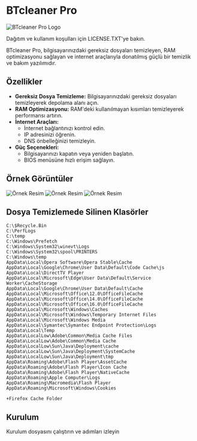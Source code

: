 # BTcleaner Pro




![BTcleaner Pro Logo](https://blogger.googleusercontent.com/img/b/R29vZ2xl/AVvXsEglWcvinUO9J14Gl-qAMNxZrZQKsx2-yhyphenhyphenySDs5X0imhktehmlYoBVWh3v9vXz1mDMB3vuAXHMmy9nVxLEFmS98ljT383fSbrPZC-_y2MqM4YDlOhAKgL40_eSJqSTRMsWyeNbNr3b-sQ4DgMrZ5wCQLqIAL4FoAguy2qzGOXJKa-0LOFu9nlehmGb1ihU/s1600/btcleanerlogo.png) 



Dağıtım ve kullanım koşulları için LICENSE.TXT'ye bakın.

BTcleaner Pro, bilgisayarınızdaki gereksiz dosyaları temizleyen, RAM optimizasyonu sağlayan ve internet araçlarıyla donatılmış güçlü bir temizlik ve bakım yazılımıdır.

## Özellikler

- **Gereksiz Dosya Temizleme:** Bilgisayarınızdaki gereksiz dosyaları temizleyerek depolama alanı açın.
- **RAM Optimizasyonu:** RAM'deki kullanılmayan kısımları temizleyerek performansı artırın.
- **İnternet Araçları:**
  - İnternet bağlantınızı kontrol edin.
  - IP adresinizi öğrenin.
  - DNS önbelleğinizi temizleyin.
- **Güç Seçenekleri:**
  - Bilgisayarınızı kapatın veya yeniden başlatın.
  - BIOS menüsüne hızlı erişim sağlayın.


## Örnek Görüntüler

![Örnek Resim](https://blogger.googleusercontent.com/img/b/R29vZ2xl/AVvXsEgmOYLNyM14QTa4SVeLAZ2gpPZK1XRXiWblQS4dPDZjar-sQAnp4mfx0unwb4ZkP9jZK0j5_-WIXONHljx5gOLw4bOfXWPbp6BGM2aXLdURwnu83_9kewxBiIjgJOppPFZSkjzpHqBnJMaD4ma6-klL_dxlyaUM8vpTpC0exLy87S9AqbIXwlokBFQerdg/s1600/1.png) 
![Örnek Resim](https://blogger.googleusercontent.com/img/b/R29vZ2xl/AVvXsEgiJoDyigIHQvfmCNuHVmBUw1Z7dWwc_I7Z_mdccealH4nHQtl6s7IiBwuV6LOGbAiajJaFyllJq5-qttd9Xunud9PKoMYe8xtUw48qIq10lZJsidnU2fvVT7_O2vP8UkpGVEuKuKp354rv3S_cmsKu3uhyphenhyphen9lqg6PQGEE3cS0nBSC32J2BfGz9bzxMmUig/s1600/2.png) 
![Örnek Resim](https://blogger.googleusercontent.com/img/b/R29vZ2xl/AVvXsEh09zpHW6LyqlLr6ywsd-tTBuHxxLRbkSYs7OtOPCv2ntPqIyWa317d27qohe0imjarLJ7R_K-Hq2CFA5zEw00giMSVYZAlg_s5fJzdvR7OCA82TGNgJtmMjQB4D6xUyfk1x7EFX1LN2kOsS4M3hjZMxsPziWKka5I_0XMQw3RJuamuBK_O20uZHlvvwaI/s1600/33.png) 

## Dosya Temizlemede Silinen Klasörler
```
C:\$Recycle.Bin
C:\PerfLogs  
C:\temp 
C:\Windows\Prefetch
C:\Windows\System32\winevt\Logs
C:\Windows\System32\spool\PRINTERS
C:\Windows\temp
AppData\Local\Opera Software\Opera Stable\Cache
AppData\Local\Google\Chrome\User Data\Default\Code Cache\js
AppData\Local\DirectTV Player
AppData\Local\Microsoft\Edge\User Data\Default\Service Worker\CacheStorage
AppData\Local\Google\Chrome\User Data\Default\Cache
AppData\Local\Microsoft\Office\12.0\OfficeFileCache
AppData\Local\Microsoft\Office\14.0\OfficeFileCache
AppData\Local\Microsoft\Office\16.0\OfficeFileCache
AppData\Local\Microsoft\Windows\Caches
AppData\Local\Microsoft\Windows\Temporary Internet Files
AppData\Local\Microsoft\Windows Media
AppData\Local\Symantec\Symantec Endpoint Protection\Logs
AppData\Local\Temp
AppData\LocalLow\Adobe\Common\Media Cache Files
AppData\LocalLow\Adobe\Common\Media Cache
AppData\LocalLow\Sun\Java\Deployment\cache
AppData\LocalLow\Sun\Java\Deployment\SystemCache
AppData\LocalLow\Sun\Java\Deployment\tmp
AppData\Roaming\Adobe\Flash Player\AssetCache
AppData\Roaming\Adobe\Flash Player\Icon Cache
AppData\Roaming\Adobe\Flash Player\NativeCache
AppData\Roaming\Apple Computer\Logs
AppData\Roaming\Macromedia\Flash Player
AppData\Roaming\Microsoft\Windows\Cookies

+Firefox Cache Folder
```



## Kurulum
Kurulum dosyasını çalıştırın ve adımları izleyin
